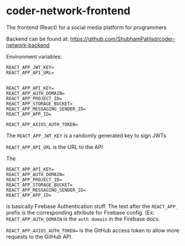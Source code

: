 # coder-network-frontend
The frontend (React) for a social media platform for programmers

Backend can be found at: https://github.com/ShubhamPatilsd/coder-network-backend

Environment variables:

```
REACT_APP_JWT_KEY=
REACT_APP_API_URL=


REACT_APP_API_KEY=
REACT_APP_AUTH_DOMAIN=
REACT_APP_PROJECT_ID=
REACT_APP_STORAGE_BUCKET=
REACT_APP_MESSAGING_SENDER_ID=
REACT_APP_APP_ID=

REACT_APP_AXIOS_AUTH_TOKEN=
```
The `REACT_APP_JWT_KEY` is a randomly generated key to sign JWTs

`REACT_APP_API_URL` is the URL to the API

The 
```
REACT_APP_API_KEY=
REACT_APP_AUTH_DOMAIN=
REACT_APP_PROJECT_ID=
REACT_APP_STORAGE_BUCKET=
REACT_APP_MESSAGING_SENDER_ID=
REACT_APP_APP_ID=
```
is basically Firebase Authentication stuff. The text after the `REACT_APP_` prefix is the corresponding attribute for Firebase config. (Ex: `REACT_APP_AUTH_DOMAIN` is the `auth domain` in the Firebase docs.

`REACT_APP_AXIOS_AUTH_TOKEN=` is the GitHub access token to allow more requests to the GitHub API.


